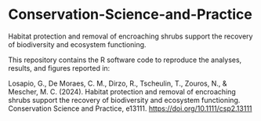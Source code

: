 # Conservation-Science-and-Practice
Habitat protection and removal of encroaching shrubs support the recovery of biodiversity and ecosystem functioning.

This repository contains the R software code to reproduce the analyses, results, and figures reported in:

Losapio, G., De Moraes, C. M., Dirzo, R., Tscheulin, T., Zouros, N., & Mescher, M. C. (2024). Habitat protection and removal of encroaching shrubs support the recovery of biodiversity and ecosystem functioning. Conservation Science and Practice, e13111. https://doi.org/10.1111/csp2.13111
